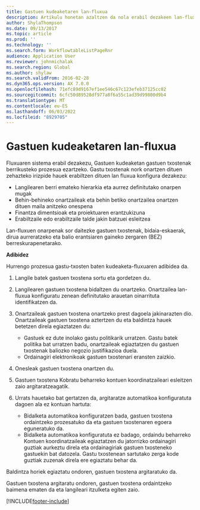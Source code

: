 ```yaml
---
title: Gastuen kudeaketaren lan-fluxua
description: Artikulu honetan azaltzen da nola erabil dezakeen lan-fluxuaren sistema 365 Finance-n Microsoft Dynamics gastuen kudeaketako gastu-txostenak berrikusteko prozesu bat eratzeko.
author: ShylaThompson
ms.date: 09/13/2017
ms.topic: article
ms.prod: ''
ms.technology: ''
ms.search.form: WorkflowtableListPageRnr
audience: Application User
ms.reviewer: johnmichalak
ms.search.region: Global
ms.author: shylaw
ms.search.validFrom: 2016-02-28
ms.dyn365.ops.version: AX 7.0.0
ms.openlocfilehash: 71efc89d9167ef1ee546c67c123efeb37125cc02
ms.sourcegitcommit: 6cfc50d89528df977a8f6a55c1ad39d99800d9b4
ms.translationtype: MT
ms.contentlocale: eu-ES
ms.lasthandoff: 06/03/2022
ms.locfileid: "8929705"
---
```

# <a name="expense-management-workflow"></a>Gastuen kudeaketaren lan-fluxua

Fluxuaren sistema erabil dezakezu, Gastuen kudeaketan gastuen txostenak berrikusteko prozesua ezartzeko. Gastu txostenak nork onartzen dituen zehazteko irizpide hauek erabiltzen dituen lan fluxua konfigura dezakezu:

- Langilearen berri emateko hierarkia eta aurrez definitutako onarpen mugak
- Behin-behineko onartzaileak eta behin betiko onartzailea onartzen dituen maila anitzeko onespena
- Finantza dimentsioak eta proiektuaren erantzukizuna
- Erabiltzaile edo erabiltzaile talde jakin batzuei esleitzea

Lan-fluxuen onarpenak sor daitezke gastuen txostenak, bidaia-eskaerak, dirua aurreratzeko eta balio erantsiaren gaineko zergaren (BEZ) berreskurapenetarako.

**Adibidez**

Hurrengo prozesua gastu-txosten baten kudeaketa-fluxuaren adibidea da.

1. Langile batek gastuen txostena sortu eta gordetzen du.
2. Langilearen gastuen txostena bidaltzen du onartzeko. Onartzailea lan-fluxua konfiguratu zenean definitutako arauetan oinarrituta identifikatzen da.
3. Onartzaileak gastuen txostena onartzeko prest dagoela jakinarazten dio. Onartzaileak gastuen txostena aztertzen du eta baldintza hauek betetzen direla egiaztatzen du:

    - Gastuek ez dute inolako gastu politikarik urratzen. Gastu batek politika bat urratzen badu, onartzaileak egiaztatzen du gastuen txostenak baliozko negozio justifikazioa duela.
    - Ordainagiri elektronikoak gastuen txostenari eransten zaizkio.

4. Onesleak gastuen txostena onartzen du.
5. Gastuen txostena Kobratu beharreko kontuen koordinatzaileari esleitzen zaio argitaratzeagatik.
6. Urrats hauetako bat gertatzen da, argitaratze automatikoa konfiguratuta dagoen ala ez kontuan hartuta:

    - Bidalketa automatikoa konfiguratzen bada, gastuen txostena ordaintzeko prozesatuko da eta gastuen txostenaren egoera eguneratuko da.
    - Bidalketa automatikoa konfiguratuta ez badago, ordaindu beharreko Kontuen koordinatzaileak egiaztatzen du jatorrizko ordainagiri guztiak aurkeztu direla eta ordainagiriak gastuen txosteneko gastuekin bat datozela. Gastu txostenean sartutako zerga kode guztiak zuzenak direla ere egiaztatu behar da.

Baldintza horiek egiaztatu ondoren, gastuen txostena argitaratuko da.

Gastuen txostena argitaratu ondoren, gastuen txostena ordaintzeko baimena ematen da eta langileari itzulketa egiten zaio.


[!INCLUDE[footer-include](../includes/footer-banner.md)]